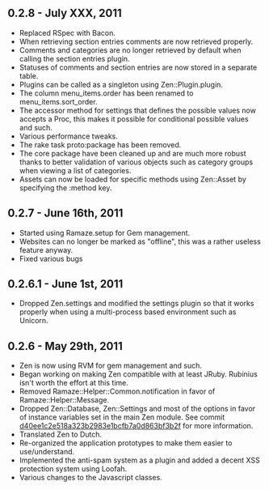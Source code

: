 ## 0.2.8 - July XXX, 2011

* Replaced RSpec with Bacon.
* When retrieving section entries comments are now retrieved properly.
* Comments and categories are no longer retrieved by default when calling the
  section entries plugin.
* Statuses of comments and section entries are now stored in a separate table.
* Plugins can be called as a singleton using Zen::Plugin.plugin.
* The column menu\_items.order has been renamed to menu\_items.sort\_order.
* The accessor method for settings that defines the possible values now accepts
  a Proc, this makes it possible for conditional possible values and such.
* Various performance tweaks.
* The rake task proto:package has been removed.
* The core package have been cleaned up and are much more robust thanks to
  better validation of various objects such as category groups when viewing a
  list of categories.
* Assets can now be loaded for specific methods using Zen::Asset by specifying
  the :method key.

## 0.2.7 - June 16th, 2011

* Started using Ramaze.setup for Gem management.
* Websites can no longer be marked as "offline", this was a rather useless 
  feature anyway.
* Fixed various bugs

## 0.2.6.1 - June 1st, 2011

* Dropped Zen.settings and modified the settings plugin so that it works 
  properly when using a multi-process based environment such as Unicorn.

## 0.2.6 - May 29th, 2011

* Zen is now using RVM for gem management and such.
* Began working on making Zen compatible with at least JRuby. Rubinius isn't 
  worth the effort at this time.
* Removed Ramaze::Helper::Common.notification in favor of Ramaze::Helper::Message.
* Dropped Zen::Database, Zen::Settings and most of the options in favor of 
  instance variables set in the main Zen module. See commit 
  [d40ee1c2e518a323b2983e1bcfb7a0d863bf3b2f][d40ee1c2e518a323b2983e1bcfb7a0d863bf3b2f] 
  for more information.
* Translated Zen to Dutch.
* Re-organized the application prototypes to make them easier to use/understand.
* Implemented the anti-spam system as a plugin and added a decent XSS protection 
  system using Loofah.
* Various changes to the Javascript classes.

[d40ee1c2e518a323b2983e1bcfb7a0d863bf3b2f]: https://github.com/zen-cms/Zen-Core/commit/d40ee1c2e518a323b2983e1bcfb7a0d863bf3b2f
